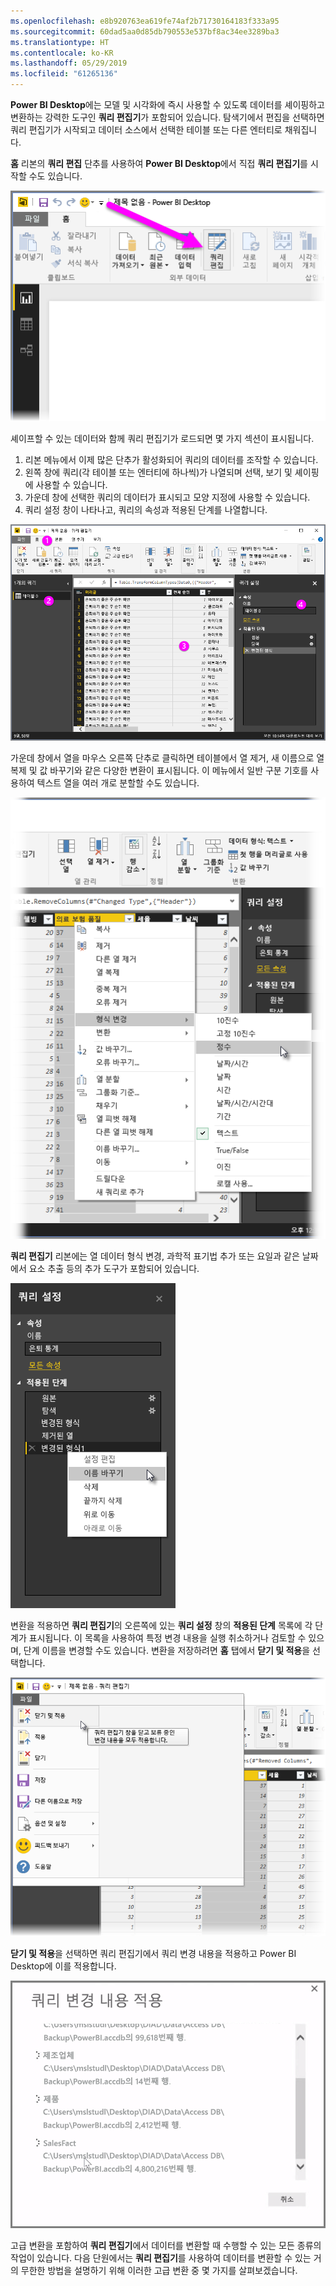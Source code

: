 ```yaml
---
ms.openlocfilehash: e8b920763ea619fe74af2b71730164183f333a95
ms.sourcegitcommit: 60dad5aa0d85db790553e537bf8ac34ee3289ba3
ms.translationtype: HT
ms.contentlocale: ko-KR
ms.lasthandoff: 05/29/2019
ms.locfileid: "61265136"
---
```

**Power BI Desktop**에는 모델 및 시각화에 즉시 사용할 수 있도록 데이터를 셰이핑하고 변환하는 강력한 도구인 **쿼리 편집기**가 포함되어 있습니다. 탐색기에서 편집을 선택하면 쿼리 편집기가 시작되고 데이터 소스에서 선택한 테이블 또는 다른 엔터티로 채워집니다.

**홈** 리본의 **쿼리 편집** 단추를 사용하여 **Power BI Desktop**에서 직접 **쿼리 편집기**를 시작할 수도 있습니다.

![](media/1-3-clean-and-transform-data-with-query-editor/1-3_1.png)

셰이프할 수 있는 데이터와 함께 쿼리 편집기가 로드되면 몇 가지 섹션이 표시됩니다.

1. 리본 메뉴에서 이제 많은 단추가 활성화되어 쿼리의 데이터를 조작할 수 있습니다.
2. 왼쪽 창에 쿼리(각 테이블 또는 엔터티에 하나씩)가 나열되며 선택, 보기 및 셰이핑에 사용할 수 있습니다.
3. 가운데 창에 선택한 쿼리의 데이터가 표시되고 모양 지정에 사용할 수 있습니다.
4. 쿼리 설정 창이 나타나고, 쿼리의 속성과 적용된 단계를 나열합니다.

![](media/1-3-clean-and-transform-data-with-query-editor/1-3_2.png)

가운데 창에서 열을 마우스 오른쪽 단추로 클릭하면 테이블에서 열 제거, 새 이름으로 열 복제 및 값 바꾸기와 같은 다양한 변환이 표시됩니다. 이 메뉴에서 일반 구분 기호를 사용하여 텍스트 열을 여러 개로 분할할 수도 있습니다.

![](media/1-3-clean-and-transform-data-with-query-editor/1-3_3.png)

**쿼리 편집기** 리본에는 열 데이터 형식 변경, 과학적 표기법 추가 또는 요일과 같은 날짜에서 요소 추출 등의 추가 도구가 포함되어 있습니다.

![](media/1-3-clean-and-transform-data-with-query-editor/1-3_4.png)

변환을 적용하면 **쿼리 편집기**의 오른쪽에 있는 **쿼리 설정** 창의 **적용된 단계** 목록에 각 단계가 표시됩니다. 이 목록을 사용하여 특정 변경 내용을 실행 취소하거나 검토할 수 있으며, 단계 이름을 변경할 수도 있습니다. 변환을 저장하려면 **홈** 탭에서 **닫기 및 적용**을 선택합니다.

![](media/1-3-clean-and-transform-data-with-query-editor/1-3_5.png)

**닫기 및 적용**을 선택하면 쿼리 편집기에서 쿼리 변경 내용을 적용하고 Power BI Desktop에 이를 적용합니다.

![](media/1-3-clean-and-transform-data-with-query-editor/1-3_6.png)

고급 변환을 포함하여 **쿼리 편집기**에서 데이터를 변환할 때 수행할 수 있는 모든 종류의 작업이 있습니다. 다음 단원에서는 **쿼리 편집기**를 사용하여 데이터를 변환할 수 있는 거의 무한한 방법을 설명하기 위해 이러한 고급 변환 중 몇 가지를 살펴보겠습니다.

